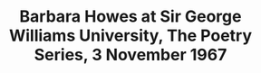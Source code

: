 ---
layout: manifest
title: Barbara Howes at Sir George Williams University, The Poetry Series, 3 November
  1967
manifest_name: barbara-howes-at-sir-george-williams-university-the-poetry-series-3-november-1967

---